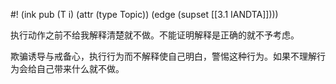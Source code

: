 #! (ink pub (T i) (attr (type Topic)) (edge (supset [[3.1 IANDTA]])))

执行动作之前不给我解释清楚就不做。不能证明解释是正确的就不予考虑。

欺骗诱导与戒备心，执行行为而不解释使自己明白，警惕这种行为。如果不理解行为会给自己带来什么就不做。
